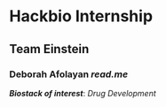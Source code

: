 # Hackbio Internship
## Team Einstein
### Deborah Afolayan *read.me*
***Biostack of interest***: *Drug Development*
